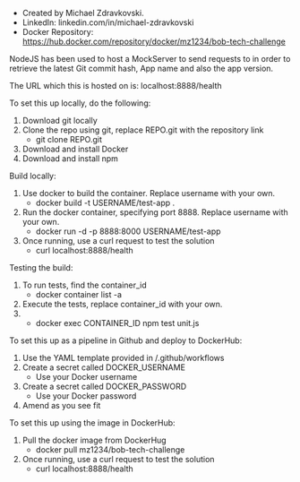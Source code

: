 - Created by Michael Zdravkovski.
- LinkedIn: linkedin.com/in/michael-zdravkovski
- Docker Repository: https://hub.docker.com/repository/docker/mz1234/bob-tech-challenge

NodeJS has been used to host a MockServer to send requests to in order to retrieve the latest Git commit hash, App name and also the app version. 

The URL which this is hosted on is: localhost:8888/health

To set this up locally, do the following:
1. Download git locally
2. Clone the repo using git, replace REPO.git with the repository link
    - git clone REPO.git
3. Download and install Docker
4. Download and install npm

Build locally:
1. Use docker to build the container. Replace username with your own.
    - docker build -t USERNAME/test-app .
2. Run the docker container, specifying port 8888. Replace username with your own.
    - docker run -d -p 8888:8000 USERNAME/test-app
3. Once running, use a curl request to test the solution
    - curl localhost:8888/health

Testing the build:
1. To run tests, find the container_id
    - docker container list -a
2. Execute the tests, replace container_id with your own.
3. - docker exec CONTAINER_ID npm test unit.js

To set this up as a pipeline in Github and deploy to DockerHub:
1. Use the YAML template provided in /.github/workflows
2. Create a secret called DOCKER_USERNAME
    - Use your Docker username
3. Create a secret called DOCKER_PASSWORD
    - Use your Docker password
4. Amend as you see fit

To set this up using the image in DockerHub:
1. Pull the docker image from DockerHug
    - docker pull mz1234/bob-tech-challenge
2. Once running, use a curl request to test the solution
    - curl localhost:8888/health